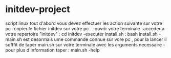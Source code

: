 # initdev-project
script linux 
tout d'abord  vous devez  effectuer les action suivante sur votre pc 
-copier le fichier initdev sur votre pc .
-ouvrir votre terminale
-acceder a votre  repertoire  "initdev"   : cd initdev 
-executer   install.sh  :   bash install.sh
-main.sh est desormais ume commande connue sur vore pc  , pour la lancer il sufffit de taper main.sh   sur votre terminale avec 
les arguments necessaire 
-pour plus d'information taper : main.sh -help 
